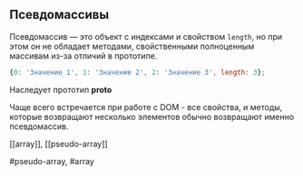 ## Псевдомассивы

Псевдомассив — это объект с индексами и свойством `length`, но при этом он не обладает методами, свойственными полноценным массивам из-за отличий в прототипе.

```javascript
{0: 'Значение 1', 1: 'Значение 2', 2: 'Значение 3', length: 3};
```

Наследует прототип __proto__

Чаще всего встречается при работе с DOM - все свойства, и методы, которые возвращают несколько элементов обычно возвращают именно псевдомассив.

[[array]], [[pseudo-array]]

#pseudo-array, #array

